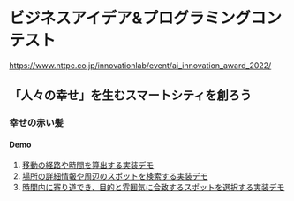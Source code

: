 # ビジネスアイデア&プログラミングコンテスト
https://www.nttpc.co.jp/innovationlab/event/ai_innovation_award_2022/

## 「人々の幸せ」を生むスマートシティを創ろう

### 幸せの赤い髪

#### Demo

1. [移動の経路や時間を算出する実装デモ](DEMO_GoogleMapAPI_directions.ipynb)
1. [場所の詳細情報や周辺のスポットを検索する実装デモ](DEMO_GoogleMapAPI_place.ipynb)
1. [時間内に寄り道でき、目的と雰囲気に合致するスポットを選択する実装デモ](DEMO_SimpleDetour.ipynb)
